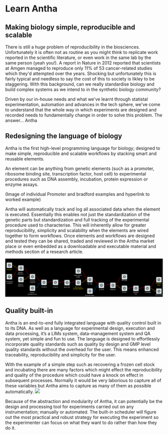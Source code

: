 # Learn Antha #

## Making biology simple, reproducible and scalable ##


There is still a huge problem of reproducibility in the biosciences. Unfortunately it is often not as routine as you might think to replicate work reported in the scientific literature, or even work in the same lab by the same person (yeah you!). 
A report in Nature in 2012 reported that scientists at Amgen managed to reproduce only 11% of 53 cancer-related studies which they'd attempted over the years. Shocking but unfortunately this is fairly typical and needless to say the cost of this to society is likley to be staggering. With this background, can we really standardise biology and build complex systems as we intend to in the synthetic biology community?

Driven by our in-house needs and what we've learnt through statistal experimentation, automation and advances in the tech sphere, we've come to understand that the whole way in which experiments are designed and recorded needs to fundamentally change in order to solve this problem. The answer... Antha

## Redesigning the language of biology ##

Antha is the first high-level programming language for biology; designed to make simple, reproducible and scalable workflows by stacking smart and reusable elements.

An element can be anything from genetic elements (such as a promoter, ribosome binding site, transcription factor, host cell) to experimental procedures such as DNA assembly, incubation, protein expression or enzyme assays. 

(Image of individual Promoter and bradford examples and hyperlink to worked example)

Antha will automatically track and log all associated data when the element is executed. Essentially this enables not just the standardization of the genetic parts but standardization and full tracking of the experimental procedure used to characterise. This will inherently allow for greater reproducibility, simplicity and scalability when the elements are wired together to form workflows. Once elements and workflows are designed and tested they can be shared, traded and reviewed in the Antha market place or even embedded as a downloadable and executable material and methods section of a research article.

<img src="/images/Antha-workflowfull.png" alt="Launch the designer tool" title="Launch the designer tool">


## Quality built-in ##

Antha is an end-to-end fully integrated language with quality control built in to its DNA. As well as a language for experimental design, execution and data processing, it’s a LIMs system, data-management system and QA system, yet simple and fun to use. The language is designed to effortlessly incorporate quality standards such as quality by design and GMP level quality standards without the overhead for the user. This means enhanced traceability, reproducibility and simplicity for the user.

With the example of a simple step such as recovering a frozen cell stock and incubating there are many factors which might effect the reproducibility and quality of the procedure which could have a knock on effect in subsequent processes. Normally it would be very laborious to capture all of these variables but Antha aims to capture as many of them as possible automatically. 
<img src="/images/Antha_seedelement_sourcesofvariability" >

Because of the abstraction and modularity of Antha, it can potentially be the design and processing tool for experiments carried out on any instrumentation; manually or automated. 
The built-in scheduler will figure out the most practical and robust strategy for executing the experiment so the experimenter can focus on what they want to do rather than how they do it. 


